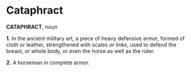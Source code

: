 # Cataphract

**CATAPHRACT**, _noun_

**1.** In the ancient military art, a piece of heavy defensive armor, formed of cloth or leather, strengthened with scales or links, used to defend the breast, or whole body, or even the horse as well as the rider.

**2.** A horseman in complete armor.